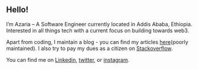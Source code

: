 ## Hello! 

I’m Azaria – A Software Engineer currently located in Addis Ababa, Ethiopia. Interested in all things tech with a current focus on building towards web3.  

Apart from coding, I maintain a blog - you can find my articles [here](https://bit.ly/azariagebremichael)(poorly maintained). I also try to pay my dues as a citizen on [Stackoverflow](https://stackoverflow.com/users/13011799/azaria-gebremichael). 

You can find me on [Linkedin](https://www.linkedin.com/in/azaria-gebremichael/), [twitter](https://twitter.com/azariagmt), or [instagram](https://instagram.com/azariagebremichael). 
